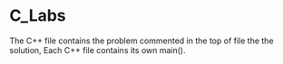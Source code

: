 # C_Labs
The C++ file contains the problem commented in the top of file the the solution,
Each C++ file contains its own main().
